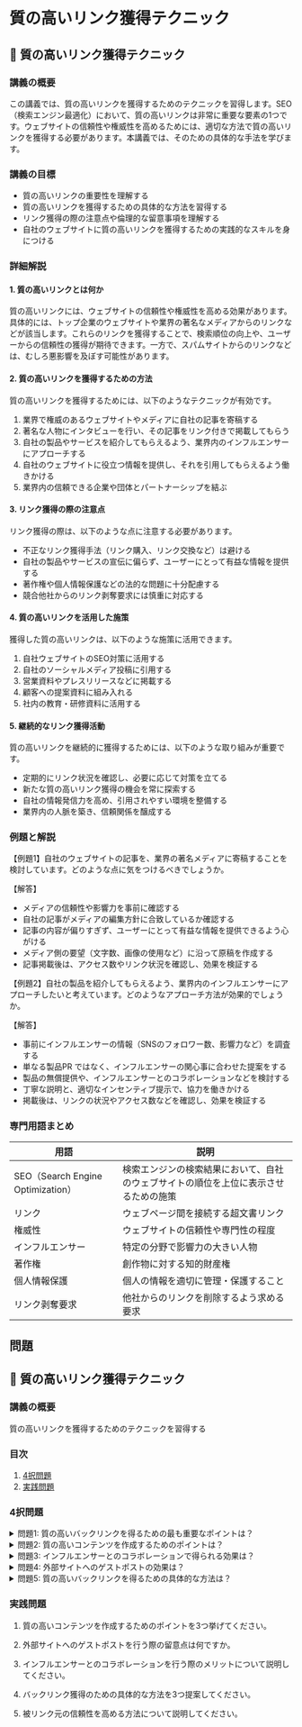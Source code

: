 # 質の高いリンク獲得テクニック

## 📝 質の高いリンク獲得テクニック

<a id="introduction"></a>
### 講義の概要
この講義では、質の高いリンクを獲得するためのテクニックを習得します。SEO（検索エンジン最適化）において、質の高いリンクは非常に重要な要素の1つです。ウェブサイトの信頼性や権威性を高めるためには、適切な方法で質の高いリンクを獲得する必要があります。本講義では、そのための具体的な手法を学びます。

### 講義の目標
- 質の高いリンクの重要性を理解する
- 質の高いリンクを獲得するための具体的な方法を習得する
- リンク獲得の際の注意点や倫理的な留意事項を理解する
- 自社のウェブサイトに質の高いリンクを獲得するための実践的なスキルを身につける

<a id="detailed-explanation"></a>
### 詳細解説

#### 1. 質の高いリンクとは何か
質の高いリンクには、ウェブサイトの信頼性や権威性を高める効果があります。具体的には、トップ企業のウェブサイトや業界の著名なメディアからのリンクなどが該当します。これらのリンクを獲得することで、検索順位の向上や、ユーザーからの信頼性の獲得が期待できます。一方で、スパムサイトからのリンクなどは、むしろ悪影響を及ぼす可能性があります。

#### 2. 質の高いリンクを獲得するための方法
質の高いリンクを獲得するためには、以下のようなテクニックが有効です。

1. 業界で権威のあるウェブサイトやメディアに自社の記事を寄稿する
2. 著名な人物にインタビューを行い、その記事をリンク付きで掲載してもらう
3. 自社の製品やサービスを紹介してもらえるよう、業界内のインフルエンサーにアプローチする
4. 自社のウェブサイトに役立つ情報を提供し、それを引用してもらえるよう働きかける
5. 業界内の信頼できる企業や団体とパートナーシップを結ぶ

#### 3. リンク獲得の際の注意点
リンク獲得の際は、以下のような点に注意する必要があります。

- 不正なリンク獲得手法（リンク購入、リンク交換など）は避ける
- 自社の製品やサービスの宣伝に偏らず、ユーザーにとって有益な情報を提供する
- 著作権や個人情報保護などの法的な問題に十分配慮する
- 競合他社からのリンク剥奪要求には慎重に対応する

#### 4. 質の高いリンクを活用した施策
獲得した質の高いリンクは、以下のような施策に活用できます。

1. 自社ウェブサイトのSEO対策に活用する
2. 自社のソーシャルメディア投稿に引用する
3. 営業資料やプレスリリースなどに掲載する
4. 顧客への提案資料に組み入れる
5. 社内の教育・研修資料に活用する

#### 5. 継続的なリンク獲得活動
質の高いリンクを継続的に獲得するためには、以下のような取り組みが重要です。

- 定期的にリンク状況を確認し、必要に応じて対策を立てる
- 新たな質の高いリンク獲得の機会を常に探索する
- 自社の情報発信力を高め、引用されやすい環境を整備する
- 業界内の人脈を築き、信頼関係を醸成する

<a id="practice-examples"></a>
### 例題と解説

【例題1】自社のウェブサイトの記事を、業界の著名メディアに寄稿することを検討しています。どのような点に気をつけるべきでしょうか。

【解答】
- メディアの信頼性や影響力を事前に確認する
- 自社の記事がメディアの編集方針に合致しているか確認する
- 記事の内容が偏りすぎず、ユーザーにとって有益な情報を提供できるよう心がける
- メディア側の要望（文字数、画像の使用など）に沿って原稿を作成する
- 記事掲載後は、アクセス数やリンク状況を確認し、効果を検証する

【例題2】自社の製品を紹介してもらえるよう、業界内のインフルエンサーにアプローチしたいと考えています。どのようなアプローチ方法が効果的でしょうか。

【解答】
- 事前にインフルエンサーの情報（SNSのフォロワー数、影響力など）を調査する
- 単なる製品PR ではなく、インフルエンサーの関心事に合わせた提案をする
- 製品の無償提供や、インフルエンサーとのコラボレーションなどを検討する
- 丁寧な説明と、適切なインセンティブ提示で、協力を働きかける
- 掲載後は、リンクの状況やアクセス数などを確認し、効果を検証する

<a id="terminology"></a>
### 専門用語まとめ

| 用語 | 説明 |
| --- | --- |
| SEO（Search Engine Optimization） | 検索エンジンの検索結果において、自社のウェブサイトの順位を上位に表示させるための施策 |
| リンク | ウェブページ間を接続する超文書リンク |
| 権威性 | ウェブサイトの信頼性や専門性の程度 |
| インフルエンサー | 特定の分野で影響力の大きい人物 |
| 著作権 | 創作物に対する知的財産権 |
| 個人情報保護 | 個人の情報を適切に管理・保護すること |
| リンク剥奪要求 | 他社からのリンクを削除するよう求める要求 |

## 問題

## 📝 質の高いリンク獲得テクニック

<a id="introduction"></a>
### 講義の概要
質の高いリンクを獲得するためのテクニックを習得する

### 目次
1. [4択問題](#multiple-choice)
2. [実践問題](#practice-problems)

<a id="multiple-choice"></a>
### 4択問題

<details>
<summary>問題1: 質の高いバックリンクを得るための最も重要なポイントは？</summary>

- a. 量を増やすこと
- b. 被リンク元の信頼性を高めること
- c. 被リンク元のページランクを上げること
- d. 被リンク元のドメインパワーを上げること

<details>
<summary>回答と解説</summary>

回答: b. 被リンク元の信頼性を高めること

質の高いバックリンクを得るためには、被リンク元の信頼性を高めることが最も重要です。被リンク元のページランクやドメインパワーも重要ですが、それ以上に、被リンク元サイトの信頼性が高いかどうかが鍵となります。信頼性の高いサイトからのリンクを得ることで、自サイトの信頼性も高まります。
</details>
</details>

<details>
<summary>問題2: 質の高いコンテンツを作成するためのポイントは？</summary>

- a. 長さを意識すること
- b. 画像や動画を多く含めること
- c. 読者の問題解決につながること
- d. SEO対策を徹底すること

<details>
<summary>回答と解説</summary>

回答: c. 読者の問題解決につながること

質の高いコンテンツを作成するためには、読者の問題解決につながるものであることが最も重要です。コンテンツの長さや、画像・動画の有無、SEO対策の有無も重要ですが、何よりも読者の課題を解決できるコンテンツであることが不可欠です。読者目線で価値のあるコンテンツを作成することで、自然とバックリンクも得やすくなります。
</details>
</details>

<details>
<summary>問題3: インフルエンサーとのコラボレーションで得られる効果は？</summary>

- a. 即時的なアクセス増加
- b. 長期的なブランド力向上
- c. 被リンク元の信頼性向上
- d. a, b, cすべて

<details>
<summary>回答と解説</summary>

回答: d. a, b, cすべて

インフルエンサーとのコラボレーションを行うことで、即時的なアクセス増加、長期的なブランド力向上、被リンク元の信頼性向上といった効果が得られます。インフルエンサーのフォロワーに自社のコンテンツを紹介してもらうことで、アクセス数の増加が期待できます。また、インフルエンサーとのコラボレーションは、ブランド力の向上にもつながります。さらに、信頼されているインフルエンサーからリンクを得ることで、被リンク元の信頼性も高まります。
</details>
</details>

<details>
<summary>問題4: 外部サイトへのゲストポストの効果は？</summary>

- a. SEO効果がない
- b. アクセス数の増加
- c. 被リンク元の信頼性向上
- d. b, cどちらも

<details>
<summary>回答と解説</summary>

回答: d. b, cどちらも

外部サイトへのゲストポストを行うことで、アクセス数の増加と被リンク元の信頼性向上の2つの効果が期待できます。ゲストポストを通じて新しい読者層に自社のコンテンツを紹介できるため、アクセス数の増加が見込めます。また、信頼されている外部サイトからリンクを得られるため、被リンク元の信頼性も高まります。SEO効果についても、適切に行えば一定の効果が期待できます。
</details>
</details>

<details>
<summary>問題5: 質の高いバックリンクを得るための具体的な方法は？</summary>

- a. 被リンク元のドメインパワーを上げること
- b. 被リンク元のページランクを上げること
- c. 被リンク元の信頼性を高めること
- d. 被リンク元のアクティブ度を高めること

<details>
<summary>回答と解説</summary>

回答: c. 被リンク元の信頼性を高めること

質の高いバックリンクを得るためには、被リンク元の信頼性を高めることが最も重要です。被リンク元のドメインパワーやページランクも重要ですが、それ以上に、被リンク元サイトの信頼性が高いかどうかが鍵となります。信頼性の高いサイトからのリンクを得ることで、自サイトの信頼性も高まります。具体的には、著名なインフルエンサーやメディアからのリンクを得ることが効果的です。
</details>
</details>

<a id="practice-problems"></a>
### 実践問題

1. 質の高いコンテンツを作成するためのポイントを3つ挙げてください。

2. 外部サイトへのゲストポストを行う際の留意点は何ですか。

3. インフルエンサーとのコラボレーションを行う際のメリットについて説明してください。

4. バックリンク獲得のための具体的な方法を3つ提案してください。

5. 被リンク元の信頼性を高める方法について説明してください。